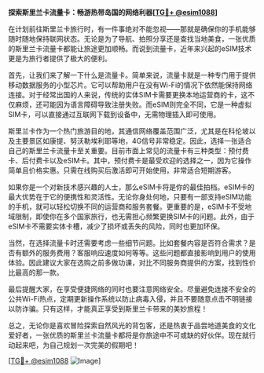 **探索斯里兰卡流量卡：畅游热带岛国的网络利器[[TG💪+ @esim1088](https://t.me/s/esim1088)]**

在计划前往斯里兰卡旅行时，有一件事绝对不能忽视——那就是确保你的手机能够随时随地保持联网状态。无论是为了导航、拍照分享还是查找当地美食，一张优质的斯里兰卡流量卡都能让旅途更加顺畅。而说到流量卡，近年来兴起的eSIM技术更是为旅行者提供了极大的便利。

首先，让我们来了解一下什么是流量卡。简单来说，流量卡就是一种专门用于提供移动数据服务的小型芯片。它可以帮助用户在没有Wi-Fi的情况下依然能保持网络连接。对于经常出国的人来说，传统的实体SIM卡需要更换本地运营商的卡，这不仅麻烦，还可能因为语言障碍导致注册失败。而eSIM则完全不同，它是一种虚拟SIM卡，可以直接通过互联网下载到设备中，无需物理插入即可使用。

斯里兰卡作为一个热门旅游目的地，其通信网络覆盖范围广泛，尤其是在科伦坡以及主要景区如康提、努沃勒埃利耶等地，4G信号非常稳定。因此，选择一张适合自己的斯里兰卡流量卡至关重要。目前市面上常见的流量卡有三种类型：预付费卡、后付费卡以及eSIM卡。其中，预付费卡是最受欢迎的选择之一，因为它操作简单且价格实惠。只需在线购买后激活即可开始使用，非常适合短期游客。

如果你是一个对新技术感兴趣的人士，那么eSIM卡将是你的最佳拍档。eSIM卡的最大优势在于它的便携性和灵活性。无论你身处何地，只要有一部支持eSIM功能的手机，就可以轻松切换不同的运营商和服务套餐。更重要的是，eSIM卡不受地域限制，即使你在多个国家旅行，也无需担心频繁更换SIM卡的问题。此外，由于eSIM卡不需要实体卡槽，减少了损坏或丢失的风险，同时也更加环保。

当然，在选择流量卡时还需要考虑一些细节问题。比如套餐内容是否符合需求？是否有额外的服务费用？客服响应速度如何等等。这些问题都直接影响到用户的使用体验。因此建议大家在选购之前多做功课，对比不同服务商提供的方案，找到性价比最高的那一款。

最后提醒大家，在享受便捷网络的同时也要注意网络安全。尽量避免连接不安全的公共Wi-Fi热点，定期更新操作系统以防止病毒入侵，并且不要随意点击不明链接以防诈骗。只有这样，才能真正享受到斯里兰卡带来的美妙旅程！

总之，无论你是喜欢冒险探索自然风光的背包客，还是热衷于品尝地道美食的文化爱好者，一张优质的斯里兰卡流量卡都将是你旅途中不可或缺的好伙伴。现在就行动起来吧，为自己规划一次完美的假期吧！

[[TG💪+ @esim1088](https://t.me/s/esim1088) ![Image](https://i.postimg.cc/4NQfJmqS/Snipaste-2025-05-13-00-14-12.png)]